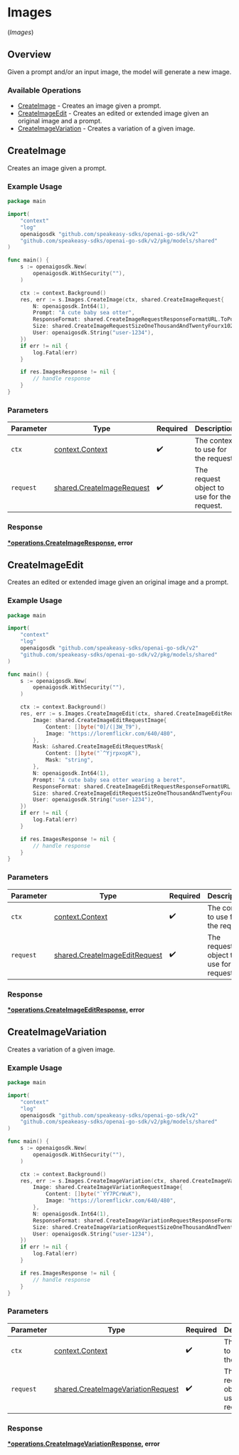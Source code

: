 # Images
(*Images*)

## Overview

Given a prompt and/or an input image, the model will generate a new image.

### Available Operations

* [CreateImage](#createimage) - Creates an image given a prompt.
* [CreateImageEdit](#createimageedit) - Creates an edited or extended image given an original image and a prompt.
* [CreateImageVariation](#createimagevariation) - Creates a variation of a given image.

## CreateImage

Creates an image given a prompt.

### Example Usage

```go
package main

import(
	"context"
	"log"
	openaigosdk "github.com/speakeasy-sdks/openai-go-sdk/v2"
	"github.com/speakeasy-sdks/openai-go-sdk/v2/pkg/models/shared"
)

func main() {
    s := openaigosdk.New(
        openaigosdk.WithSecurity(""),
    )

    ctx := context.Background()
    res, err := s.Images.CreateImage(ctx, shared.CreateImageRequest{
        N: openaigosdk.Int64(1),
        Prompt: "A cute baby sea otter",
        ResponseFormat: shared.CreateImageRequestResponseFormatURL.ToPointer(),
        Size: shared.CreateImageRequestSizeOneThousandAndTwentyFourx1024.ToPointer(),
        User: openaigosdk.String("user-1234"),
    })
    if err != nil {
        log.Fatal(err)
    }

    if res.ImagesResponse != nil {
        // handle response
    }
}
```

### Parameters

| Parameter                                                              | Type                                                                   | Required                                                               | Description                                                            |
| ---------------------------------------------------------------------- | ---------------------------------------------------------------------- | ---------------------------------------------------------------------- | ---------------------------------------------------------------------- |
| `ctx`                                                                  | [context.Context](https://pkg.go.dev/context#Context)                  | :heavy_check_mark:                                                     | The context to use for the request.                                    |
| `request`                                                              | [shared.CreateImageRequest](../../models/shared/createimagerequest.md) | :heavy_check_mark:                                                     | The request object to use for the request.                             |


### Response

**[*operations.CreateImageResponse](../../models/operations/createimageresponse.md), error**


## CreateImageEdit

Creates an edited or extended image given an original image and a prompt.

### Example Usage

```go
package main

import(
	"context"
	"log"
	openaigosdk "github.com/speakeasy-sdks/openai-go-sdk/v2"
	"github.com/speakeasy-sdks/openai-go-sdk/v2/pkg/models/shared"
)

func main() {
    s := openaigosdk.New(
        openaigosdk.WithSecurity(""),
    )

    ctx := context.Background()
    res, err := s.Images.CreateImageEdit(ctx, shared.CreateImageEditRequest{
        Image: shared.CreateImageEditRequestImage{
            Content: []byte("0]/(|3W_T9"),
            Image: "https://loremflickr.com/640/480",
        },
        Mask: &shared.CreateImageEditRequestMask{
            Content: []byte("`^YjrpxopK"),
            Mask: "string",
        },
        N: openaigosdk.Int64(1),
        Prompt: "A cute baby sea otter wearing a beret",
        ResponseFormat: shared.CreateImageEditRequestResponseFormatURL.ToPointer(),
        Size: shared.CreateImageEditRequestSizeOneThousandAndTwentyFourx1024.ToPointer(),
        User: openaigosdk.String("user-1234"),
    })
    if err != nil {
        log.Fatal(err)
    }

    if res.ImagesResponse != nil {
        // handle response
    }
}
```

### Parameters

| Parameter                                                                      | Type                                                                           | Required                                                                       | Description                                                                    |
| ------------------------------------------------------------------------------ | ------------------------------------------------------------------------------ | ------------------------------------------------------------------------------ | ------------------------------------------------------------------------------ |
| `ctx`                                                                          | [context.Context](https://pkg.go.dev/context#Context)                          | :heavy_check_mark:                                                             | The context to use for the request.                                            |
| `request`                                                                      | [shared.CreateImageEditRequest](../../models/shared/createimageeditrequest.md) | :heavy_check_mark:                                                             | The request object to use for the request.                                     |


### Response

**[*operations.CreateImageEditResponse](../../models/operations/createimageeditresponse.md), error**


## CreateImageVariation

Creates a variation of a given image.

### Example Usage

```go
package main

import(
	"context"
	"log"
	openaigosdk "github.com/speakeasy-sdks/openai-go-sdk/v2"
	"github.com/speakeasy-sdks/openai-go-sdk/v2/pkg/models/shared"
)

func main() {
    s := openaigosdk.New(
        openaigosdk.WithSecurity(""),
    )

    ctx := context.Background()
    res, err := s.Images.CreateImageVariation(ctx, shared.CreateImageVariationRequest{
        Image: shared.CreateImageVariationRequestImage{
            Content: []byte("`YY7PCrWuK"),
            Image: "https://loremflickr.com/640/480",
        },
        N: openaigosdk.Int64(1),
        ResponseFormat: shared.CreateImageVariationRequestResponseFormatURL.ToPointer(),
        Size: shared.CreateImageVariationRequestSizeOneThousandAndTwentyFourx1024.ToPointer(),
        User: openaigosdk.String("user-1234"),
    })
    if err != nil {
        log.Fatal(err)
    }

    if res.ImagesResponse != nil {
        // handle response
    }
}
```

### Parameters

| Parameter                                                                                | Type                                                                                     | Required                                                                                 | Description                                                                              |
| ---------------------------------------------------------------------------------------- | ---------------------------------------------------------------------------------------- | ---------------------------------------------------------------------------------------- | ---------------------------------------------------------------------------------------- |
| `ctx`                                                                                    | [context.Context](https://pkg.go.dev/context#Context)                                    | :heavy_check_mark:                                                                       | The context to use for the request.                                                      |
| `request`                                                                                | [shared.CreateImageVariationRequest](../../models/shared/createimagevariationrequest.md) | :heavy_check_mark:                                                                       | The request object to use for the request.                                               |


### Response

**[*operations.CreateImageVariationResponse](../../models/operations/createimagevariationresponse.md), error**

